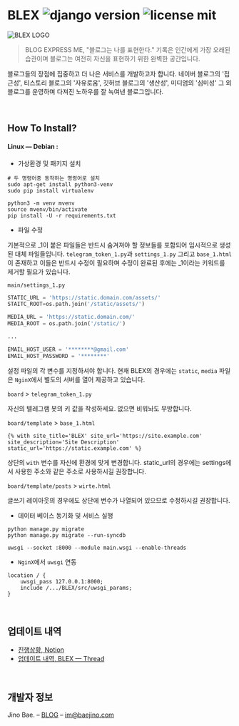 # BLEX ![django version](https://img.shields.io/badge/django-2.2.10-blue?style=flat-square) ![license mit](https://img.shields.io/badge/license-MIT-yellow?style=flat-square)

![BLEX LOGO](https://user-images.githubusercontent.com/35596687/70400241-3f101f00-1a6d-11ea-8952-9f622224c57e.png)

> BLOG EXPRESS ME, "블로그는 나를 표현한다." 기록은 인간에게 가장 오래된 습관이며 블로그는 여전히 자신을 표현하기 위한 완벽한 공간입니다.

블로그들의 장점에 집중하고 더 나은 서비스를 개발하고자 합니다. 네이버 블로그의 '접근성', 티스토리 블로그의 '자유로움', 깃허브 블로그의 '생산성', 미디엄의 '심미성' 그 외 블로그를 운영하며 다져진 노하우를 잘 녹여낸 블로그입니다.

<br>

## How To Install?

#### Linux — Debian :

- 가상환경 및 패키지 설치

```shell
# 두 명령어중 동작하는 명령어로 설치
sudo apt-get install python3-venv
sudo pip install virtualenv

python3 -m venv mvenv
source mvenv/bin/activate
pip install -U -r requirements.txt
```

- 파일 수정

기본적으로 \_1이 붙은 파일들은 반드시 숨겨져야 할 정보들를 포함되어 임시적으로 생성된 대체 파일들입니다. `telegram_token_1.py`과 `settings_1.py` 그리고 `base_1.html`이 존재하고 이들은 반드시 수정이 필요하며 수정이 완료된 후에는 \_1이라는 키워드를 제거할 필요가 있습니다.

`main/settings_1.py`

```python
STATIC_URL = 'https://static.domain.com/assets/'
STAITC_ROOT=os.path.join('/static/assets/')

MEDIA_URL = 'https://static.domain.com/'
MEDIA_ROOT = os.path.join('/static/')

...

EMAIL_HOST_USER = '********@gmail.com'
EMAIL_HOST_PASSWORD = '********'
```

설정 파일의 각 변수를 지정하셔야 합니다. 현재 BLEX의 경우에는 `static`, `media` 파일은 `NginX`에서 별도의 서버를 열어 제공하고 있습니다.

`board` > `telegram_token_1.py`

자신의 텔레그램 봇의 키 값을 작성하세요. 없으면 비워놔도 무방합니다.

`board/template` > `base_1.html`

```
{% with site_title='BLEX' site_url='https://site.example.com' site_description='Site Description' static_url='https://static.example.com' %}
```

상단의 `with` 변수를 자신에 환경에 맞게 변경합니다. static_url의 경우에는 settings에서 사용한 주소와 같은 주소로 사용하시길 권장합니다.

`board/template/posts` > `wirte.html`

글쓰기 레이아웃의 경우에도 상단에 변수가 나열되어 있으므로 수정하시길 권장합니다.

- 데이터 베이스 동기화 및 서비스 실행

```shell
python manage.py migrate
python manage.py migrate --run-syncdb

uwsgi --socket :8000 --module main.wsgi --enable-threads
```

- `NginX`에서 `uwsgi` 연동

```nginx
location / {
    uwsgi_pass 127.0.0.1:8000;
    include /.../BLEX/src/uwsgi_params;
}
```

<br>

## 업데이트 내역

- [진행상황, Notion](https://www.notion.so/64ccf14e7b7f4799a282b2eddfc4d5a6?v=6babe35461c74a828ca08654b94bcaca)
- [업데이트 내역, BLEX — Thread](https://blex.me/thread/%EA%B0%9C%EB%B0%9C%EB%85%B8%ED%8A%B8)

<br>

## 개발자 정보	

Jino Bae. – [BLOG](https://blex.me/@baealex) – im@baejino.com
